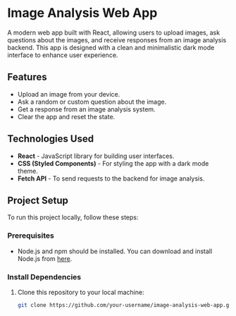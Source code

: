 # Image Analysis Web App

A modern web app built with React, allowing users to upload images, ask questions about the images, and receive responses from an image analysis backend. This app is designed with a clean and minimalistic dark mode interface to enhance user experience.

## Features

- Upload an image from your device.
- Ask a random or custom question about the image.
- Get a response from an image analysis system.
- Clear the app and reset the state.

## Technologies Used

- **React** - JavaScript library for building user interfaces.
- **CSS (Styled Components)** - For styling the app with a dark mode theme.
- **Fetch API** - To send requests to the backend for image analysis.

## Project Setup

To run this project locally, follow these steps:

### Prerequisites

- Node.js and npm should be installed. You can download and install Node.js from [here](https://nodejs.org/).

### Install Dependencies

1. Clone this repository to your local machine:
   ```bash
   git clone https://github.com/your-username/image-analysis-web-app.git
